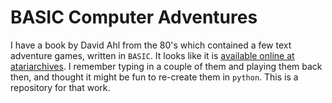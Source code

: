 # BASIC Computer Adventures

I have a book by David Ahl from the 80's which contained a few text adventure games, written in `BASIC`.  It looks like it is [available online at atariarchives](https://www.atariarchives.org/bca/). I remember typing in a couple of them and playing them back then, and thought it might be fun to re-create them in `python`.  This is a repository for that work.

